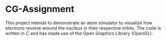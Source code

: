 # CG-Assignment
This project intends to demonstrate an atom simulator to visualize how electrons revolve around the nucleus in their respective orbits. The code is written in C and has made use of the Open Graphics Library (OpenGL).
